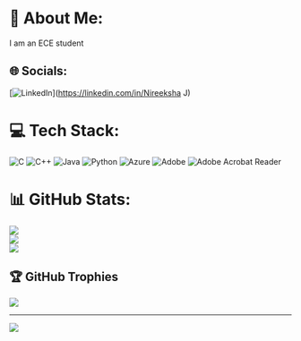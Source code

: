 # 💫 About Me:
I am an ECE student


## 🌐 Socials:
[![LinkedIn](https://img.shields.io/badge/LinkedIn-%230077B5.svg?logo=linkedin&logoColor=white)](https://linkedin.com/in/Nireeksha J) 

# 💻 Tech Stack:
![C](https://img.shields.io/badge/c-%2300599C.svg?style=flat&logo=c&logoColor=white) ![C++](https://img.shields.io/badge/c++-%2300599C.svg?style=flat&logo=c%2B%2B&logoColor=white) ![Java](https://img.shields.io/badge/java-%23ED8B00.svg?style=flat&logo=openjdk&logoColor=white) ![Python](https://img.shields.io/badge/python-3670A0?style=flat&logo=python&logoColor=ffdd54) ![Azure](https://img.shields.io/badge/azure-%230072C6.svg?style=flat&logo=microsoftazure&logoColor=white) ![Adobe](https://img.shields.io/badge/adobe-%23FF0000.svg?style=flat&logo=adobe&logoColor=white) ![Adobe Acrobat Reader](https://img.shields.io/badge/Adobe%20Acrobat%20Reader-EC1C24.svg?style=flat&logo=Adobe%20Acrobat%20Reader&logoColor=white)
# 📊 GitHub Stats:
![](https://github-readme-stats.vercel.app/api?username=nireeksha-j&theme=highcontrast&hide_border=false&include_all_commits=false&count_private=false)<br/>
![](https://github-readme-streak-stats.herokuapp.com/?user=nireeksha-j&theme=highcontrast&hide_border=false)<br/>
![](https://github-readme-stats.vercel.app/api/top-langs/?username=nireeksha-j&theme=highcontrast&hide_border=false&include_all_commits=false&count_private=false&layout=compact)

## 🏆 GitHub Trophies
![](https://github-profile-trophy.vercel.app/?username=nireeksha-j&theme=radical&no-frame=false&no-bg=true&margin-w=4)

---
[![](https://visitcount.itsvg.in/api?id=nireeksha-j&icon=0&color=0)](https://visitcount.itsvg.in)

<!-- Proudly created with GPRM ( https://gprm.itsvg.in ) -->
